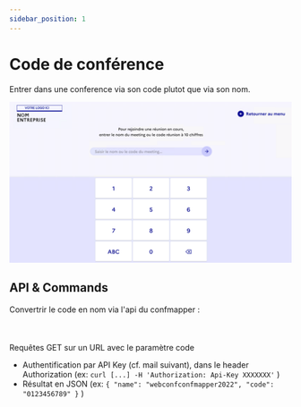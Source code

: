 ```yaml
---
sidebar_position: 1
---
```


# Code de conférence 

Entrer dans une conference via son code plutot que via son nom.

![image](./images/call-via-conf-number-1.png "Code de conference")


## API & Commands

Convertrir le code en nom via l'api du confmapper : <br></br><br></br>
Requêtes GET sur un URL avec le paramètre code
  -	Authentification par API Key (cf. mail suivant), dans le header Authorization
    (ex: `curl [...] -H 'Authorization: Api-Key XXXXXXX'` )
  -	Résultat en JSON
    (ex: `{ "name": "webconfconfmapper2022", "code": "0123456789" }` )